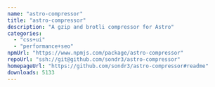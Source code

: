 ```yaml
---
name: "astro-compressor"
title: "astro-compressor"
description: "A gzip and brotli compressor for Astro"
categories:
  - "css+ui"
  - "performance+seo"
npmUrl: "https://www.npmjs.com/package/astro-compressor"
repoUrl: "ssh://git@github.com/sondr3/astro-compressor"
homepageUrl: "https://github.com/sondr3/astro-compressor#readme"
downloads: 5133
---
```

